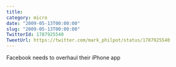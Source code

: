 ```yaml
---
title: 
category: micro
date: "2009-05-13T00:00:00"
slug: "2009-05-13T00:00:00"
TwitterId: 1787925540
TweetUrl: https://twitter.com/mark_philpot/status/1787925540
---
```


Facebook needs to overhaul their iPhone app
